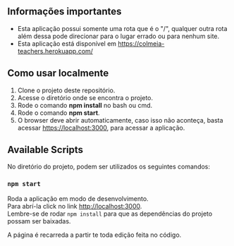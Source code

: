 ## Informações importantes
<ul>
    <li>
        Esta aplicação possui somente uma rota que é o "/", qualquer outra
        rota além dessa pode direcionar para o lugar errado ou para nenhum site.
    </li>
    <li>
        Esta aplicação está disponível em 
        <a href="https://colmeia-teachers.herokuapp.com/" target="blank" >
            https://colmeia-teachers.herokuapp.com/
        </a>
    </li>
</ul>

## Como usar localmente
<ol>
    <li>Clone o projeto deste repositório.</li>
    <li>Acesse o diretório onde se encontra o projeto.</li>
    <li>Rode o comando <b>npm install</b> no bash ou cmd.</li>
    <li>Rode o comando <b>npm start</b>.</li>
    <li>
        O browser deve abrir automaticamente, caso isso não aconteça,
        basta acessar <a href="http://localhost:3000" target="blank" >https://localhost:3000</a>,
        para acessar a aplicação.
    </li>
</ol>

## Available Scripts

No diretório do projeto, podem ser utilizados os seguintes comandos:

### `npm start`

Roda a aplicação em modo de desenvolvimento.<br />
Para abrí-la click no link [http://localhost:3000](http://localhost:3000).<br />
Lembre-se de rodar `npm install` para que as dependências do projeto possam ser baixadas.

A página é recarreda a partir te toda edição feita no código.
